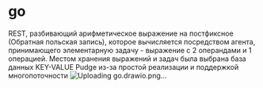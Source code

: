 # go
REST, разбивающий арифметическое выражение на постфиксное (Обратная польская запись), которое вычисляется посредством агента, принимающего элементарную задачу - выражение с 2 операндами и 1 операцией.
Местом хранения выражений и задач была выбрана база данных KEY-VALUE Pudge из-за простой реализации и поддержкой многопоточности
![Uploading go.drawio.png…]()
